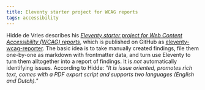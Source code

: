 ```yaml
---
title: Eleventy starter project for WCAG reports
tags: accessibility
---
```

Hidde de Vries describes his *[Eleventy starter project for Web Content Accessibility (WCAG) reports](https://hiddedevries.nl/en/blog/2021-05-24-introducing-an-eleventy-starter-project-for-wcag-reports)*, which is published on GitHub as [eleventy-wcag-reporter](https://github.com/hidde/eleventy-wcag-reporter). 
The basic idea is to take manually created findings, file them one-by-one as markdown with frontmatter data, and turn use Eleventy to turn them alltogether into a report of findings. It is *not* automatically identifying issues. According to Hidde: *"It is issue oriented, promotes rich text, comes with a PDF export script and supports two languages (English and Dutch)."*